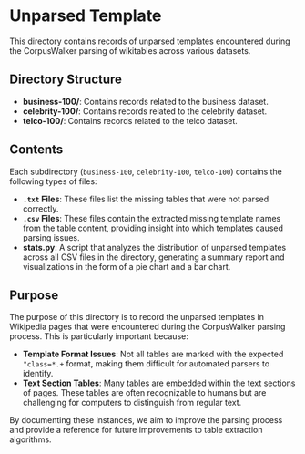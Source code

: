 # Unparsed Template 

This directory contains records of unparsed templates encountered during the CorpusWalker parsing of wikitables across various datasets. 

## Directory Structure

- **business-100/**: Contains records related to the business dataset.
- **celebrity-100/**: Contains records related to the celebrity dataset.
- **telco-100/**: Contains records related to the telco dataset.


## Contents

Each subdirectory (`business-100`, `celebrity-100`, `telco-100`) contains the following types of files:

- **`.txt` Files**: These files list the missing tables that were not parsed correctly.
- **`.csv` Files**: These files contain the extracted missing template names from the table content, providing insight into which templates caused parsing issues.
- **stats.py**: A script that analyzes the distribution of unparsed templates across all CSV files in the directory, generating a summary report and visualizations in the form of a pie chart and a bar chart.


## Purpose

The purpose of this directory is to record the unparsed templates in Wikipedia pages that were encountered during the CorpusWalker parsing process. This is particularly important because:

- **Template Format Issues**: Not all tables are marked with the expected `"class=*.+` format, making them difficult for automated parsers to identify.
- **Text Section Tables**: Many tables are embedded within the text sections of pages. These tables are often recognizable to humans but are challenging for computers to distinguish from regular text.

By documenting these instances, we aim to improve the parsing process and provide a reference for future improvements to table extraction algorithms.

